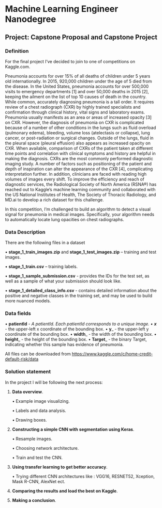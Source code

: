 # Machine Learning Engineer Nanodegree
## Project: Capstone Proposal and Capstone Project

### Definition

For the final project I’ve decided to join to one of competitions on Kaggle.com. 
	

Pneumonia accounts for over 15% of all deaths of children under 5 years old internationally. 
In 2015, 920,000 children under the age of 5 died from the disease. In the United States, 
pneumonia accounts for over 500,000 visits to emergency departments [1] and over 50,000 deaths in 2015 [2], 
keeping the ailment on the list of top 10 causes of death in the country.
While common, accurately diagnosing pneumonia is a tall order. It requires review of a chest radiograph (CXR) 
by highly trained specialists and confirmation through clinical history, vital signs and laboratory exams. 
Pneumonia usually manifests as an area or areas of increased opacity [3] on CXR. However, the diagnosis of 
pneumonia on CXR is complicated because of a number of other conditions in the lungs such as fluid overload (pulmonary edema),
bleeding, volume loss (atelectasis or collapse), lung cancer, or post-radiation or surgical changes. 
Outside of the lungs, fluid in the pleural space (pleural effusion) also appears as increased opacity on CXR. 
When available, comparison of CXRs of the patient taken at different time points and correlation with clinical 
symptoms and history are helpful in making the diagnosis.
CXRs are the most commonly performed diagnostic imaging study. A number of factors such as positioning of the 
patient and depth of inspiration can alter the appearance of the CXR [4], complicating interpretation further. 
In addition, clinicians are faced with reading high volumes of images every shift.
To improve the efficiency and reach of diagnostic services, the Radiological Society of North America (RSNA®) has 
reached out to Kaggle’s machine learning community and collaborated with the US National Institutes of Health, 
The Society of Thoracic Radiology, and MD.ai to develop a rich dataset for this challenge.


In this competition, I’m challenged to build an algorithm to detect a visual signal for pneumonia in medical images. 
Specifically, your algorithm needs to automatically locate lung opacities on chest radiographs.

	
### Data Description

   There are the following files in a dataset
   
•  **stage_1_train_images.zip** and **stage_1_test_images.zip** – training and test images.

•  **stage_1_train.csv** – training labels.
	
•  **stage_1_sample_submission.csv** - provides the IDs for the test set, as well as a 
    sample of what your submission should look like.

•  **stage_1_detailed_class_info.csv** - contains detailed information about the positive and 
   negative classes in the training set, and may be used to build more nuanced models.

### Data fields

•	**patientId** _- A patientId. Each patientId corresponds to a unique image.
•	**x**_ - the upper-left x coordinate of the bounding box.
•	**y**_ - the upper-left y coordinate of the bounding box.
•	**width**_ - the width of the bounding box.
•	**height**_ - the height of the bounding box.
•	**Target**_ - the binary Target, indicating whether this sample has evidence of pneumonia.

All files can be downloaded from <https://www.kaggle.com/c/home-credit-default-risk/data>

### Solution statement

In the project I will be following the next process:

1. **Data overview**.

      • Example image visualizing.
  
      • Labels and data analysis.
	  
	  • Drawing  boxes.
	  
   
2. **Constructing a simple CNN with segmentation using Keras**.

     • Resample images.
	 
	 • Choosing network architecture.
	 
	 • Train and test the CNN.
	 
   
3. **Using transfer learning to get better accuracy**. 

     • Trying different CNN architectures like : VGG16, RESNET52, Xception, Mask R-CNN, AlexNet ect.
   
   
4. **Comparing the results and load the best on Kaggle**.

5. **Making a conclusion**.

 